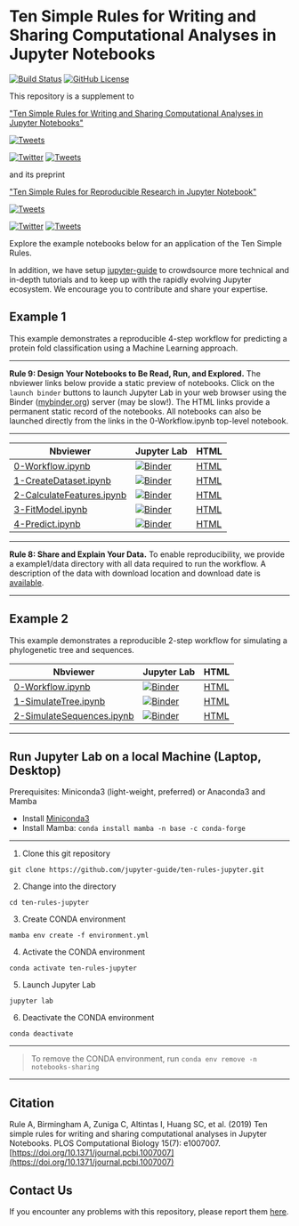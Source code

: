 # Ten Simple Rules for Writing and Sharing Computational Analyses in Jupyter Notebooks
[![Build Status](https://api.travis-ci.com/jupyter-guide/ten-rules-jupyter.svg?branch=master)](https://www.travis-ci.org/jupyter-guide/ten-rules-jupyter)
[![GitHub License](https://img.shields.io/github/license/jupyter-guide/ten-rules-jupyter.svg)](https://github.com/sbl-sdsc/mmtf-spark/blob/master/LICENSE)

This repository is a supplement to

["Ten Simple Rules for Writing and Sharing Computational Analyses in Jupyter Notebooks"](https://doi.org/10.1371/journal.pcbi.1007007) 

[![Tweets](https://img.shields.io/badge/dynamic/json.svg?url=https://api.altmetric.com/v1/id/64040119&label=Altmetric&query=$.score&style=social)](https://www.altmetric.com/details/64040119)

[![Twitter](https://img.shields.io/badge/Tweet--lightgrey.svg?logo=twitter&style=social)](https://twitter.com/fperez_org/status/1159903342249701377)
[![Tweets](https://img.shields.io/badge/dynamic/json.svg?url=https://api.altmetric.com/v1/id/64040119&label=Tweets&query=$.cited_by_tweeters_count&style=social)](https://www.altmetric.com/details/64040119) 



and its preprint

["Ten Simple Rules for Reproducible Research in Jupyter Notebook"](https://arxiv.org/abs/1810.08055) 

[![Tweets](https://img.shields.io/badge/dynamic/json.svg?url=https://api.altmetric.com/v1/id/49908150&label=Altmetric&query=$.score&style=social)](https://www.altmetric.com/details/49908150)

[![Twitter](https://img.shields.io/badge/Tweet--lightgrey.svg?logo=twitter&style=social)](https://twitter.com/peterwrose/status/1053156027602878465)
[![Tweets](https://img.shields.io/badge/dynamic/json.svg?url=https://api.altmetric.com/v1/id/49908150&label=Tweets&query=$.cited_by_tweeters_count&style=social)](https://www.altmetric.com/details/49908150)

Explore the example notebooks below for an application of the Ten Simple Rules.

In addition, we have setup [jupyter-guide](https://github.com/jupyter-guide/jupyter-guide) to crowdsource more technical and in-depth tutorials and to keep up with the rapidly evolving Jupyter ecosystem. We encourage you to contribute and share your expertise.

## Example 1
This example demonstrates a reproducible 4-step workflow for predicting a protein fold classification using a Machine Learning approach.

---

**Rule 9: Design Your Notebooks to Be Read, Run, and Explored.** The nbviewer links below provide a static preview of notebooks. Click on the `launch binder` buttons to launch Jupyter Lab in your web browser using the Binder ([mybinder.org](https://mybinder.org/)) server (may be slow!). The HTML links provide a permanent static record of the notebooks. All notebooks can also be launched directly from the links in the 0-Workflow.ipynb top-level notebook.

---

| Nbviewer | Jupyter Lab | HTML |
| ---      | ---         | ---  |
| [0-Workflow.ipynb](https://nbviewer.jupyter.org/github/jupyter-guide/ten-rules-jupyter/blob/master/example1/0-Workflow.ipynb) | [![Binder](https://mybinder.org/badge_logo.svg)](https://mybinder.org/v2/gh/jupyter-guide/ten-rules-jupyter/master?urlpath=lab/tree/example1%2F0-Workflow.ipynb) | [HTML](https://rawgit.com/jupyter-guide/ten-rules-jupyter/master/example1/0-Workflow.html) |
| [1-CreateDataset.ipynb](https://nbviewer.jupyter.org/github/jupyter-guide/ten-rules-jupyter/blob/master/example1/1-CreateDataset.ipynb) | [![Binder](https://mybinder.org/badge_logo.svg)](https://mybinder.org/v2/gh/jupyter-guide/ten-rules-jupyter/master?urlpath=lab/tree/example1%2F1-CreateDataset.ipynb) | [HTML](https://rawgit.com/jupyter-guide/ten-rules-jupyter/master/example1/1-CreateDataset.html) |
| [2-CalculateFeatures.ipynb](https://nbviewer.jupyter.org/github/jupyter-guide/ten-rules-jupyter/blob/master/example1/2-CalculateFeatures.ipynb) | [![Binder](https://mybinder.org/badge_logo.svg)](https://mybinder.org/v2/gh/jupyter-guide/ten-rules-jupyter/master?urlpath=lab/tree/example1%2F2-CalculateFeatures.ipynb) | [HTML](https://rawgit.com/jupyter-guide/ten-rules-jupyter/master/example1/2-CalculateFeatures.html) |
| [3-FitModel.ipynb](https://nbviewer.jupyter.org/github/jupyter-guide/ten-rules-jupyter/blob/master/example1/3-FitModel.ipynb) | [![Binder](https://mybinder.org/badge_logo.svg)](https://mybinder.org/v2/gh/jupyter-guide/ten-rules-jupyter/master?urlpath=lab/tree/example1%2F3-FitModel.ipynb)  | [HTML](https://rawgit.com/jupyter-guide/ten-rules-jupyter/master/example1/3-FitModel.html) |
| [4-Predict.ipynb](https://nbviewer.jupyter.org/github/jupyter-guide/ten-rules-jupyter/blob/master/example1/4-Predict.ipynb) | [![Binder](https://mybinder.org/badge_logo.svg)](https://mybinder.org/v2/gh/jupyter-guide/ten-rules-jupyter/master?urlpath=lab/tree/example1%2F4-Predict.ipynb)| [HTML](https://rawgit.com/jupyter-guide/ten-rules-jupyter/master/example1/4-Predict.html) |

---

**Rule 8: Share and Explain Your Data.** To enable reproducibility, we provide a example1/data directory with all data required to run the workflow. A description of the data with download location and download date is [available](./example1/data/Datasets.md).

---

## Example 2

This example demonstrates a reproducible 2-step workflow for simulating a phylogenetic tree and sequences.

| Nbviewer | Jupyter Lab | HTML |
| ---      | ---         | ---  |
| [0-Workflow.ipynb](https://nbviewer.jupyter.org/github/jupyter-guide/ten-rules-jupyter/blob/master/example2/0-Workflow.ipynb) | [![Binder](https://mybinder.org/badge_logo.svg)](https://mybinder.org/v2/gh/jupyter-guide/ten-rules-jupyter/master?urlpath=lab/tree/example2%2F0-Workflow.ipynb) | [HTML](https://rawgit.com/jupyter-guide/ten-rules-jupyter/master/example2/0-Workflow.html) |
| [1-SimulateTree.ipynb](https://nbviewer.jupyter.org/github/jupyter-guide/ten-rules-jupyter/blob/master/example2/1-SimulateTree.ipynb) | [![Binder](https://mybinder.org/badge_logo.svg)](https://mybinder.org/v2/gh/jupyter-guide/ten-rules-jupyter/master?urlpath=lab/tree/example2%2F1-SimulateTree.ipynb) | [HTML](https://rawgit.com/jupyter-guide/ten-rules-jupyter/master/example2/1-SimulateTree.html) |
| [2-SimulateSequences.ipynb](https://nbviewer.jupyter.org/github/jupyter-guide/ten-rules-jupyter/blob/master/example2/2-SimulateSequences.ipynb) | [![Binder](https://mybinder.org/badge_logo.svg)](https://mybinder.org/v2/gh/jupyter-guide/ten-rules-jupyter/master?urlpath=lab/tree/example2%2F2-SimulateSequences.ipynb) | [HTML](https://rawgit.com/jupyter-guide/ten-rules-jupyter/master/example2/2-SimulateSequences.html) |

---

## Run Jupyter Lab on a local Machine (Laptop, Desktop)
Prerequisites: Miniconda3 (light-weight, preferred) or Anaconda3 and Mamba

* Install [Miniconda3](https://docs.conda.io/en/latest/miniconda.html)
* Install Mamba: ```conda install mamba -n base -c conda-forge```
------

1. Clone this git repository

```
git clone https://github.com/jupyter-guide/ten-rules-jupyter.git
```

2. Change into the directory

```
cd ten-rules-jupyter
```

3. Create CONDA environment

```
mamba env create -f environment.yml
```
4. Activate the CONDA environment

```
conda activate ten-rules-jupyter
```
5. Launch Jupyter Lab

```
jupyter lab
```

6. Deactivate the CONDA environment

```
conda deactivate
```

------

> To remove the CONDA environment, run ```conda env remove -n notebooks-sharing```
------

## Citation
Rule A, Birmingham A, Zuniga C, Altintas I, Huang SC, et al. (2019) Ten simple rules for writing and sharing computational analyses in Jupyter Notebooks. PLOS Computational Biology 15(7): e1007007. [https://doi.org/10.1371/journal.pcbi.1007007](https://doi.org/10.1371/journal.pcbi.1007007)

## Contact Us
If you encounter any problems with this repository, please report them [here](https://github.com/jupyter-guide/ten-rules-jupyter/issues).
